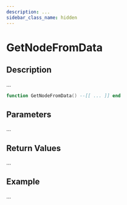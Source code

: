 ```yaml
---
description: ...
sidebar_class_name: hidden
---
```


# GetNodeFromData

## Description

...

```lua
function GetNodeFromData() --[[ ... ]] end
```

## Parameters

...

## Return Values

...

## Example

...

